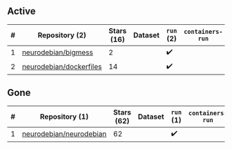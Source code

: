 ## Active
| # | Repository (2) | Stars (16) | Dataset | `run` (2) | `containers-run` |
| --- | --- | --- | --- | --- | --- |
| 1 | [neurodebian/bigmess](https://github.com/neurodebian/bigmess) | 2 |  | :heavy_check_mark: |  |
| 2 | [neurodebian/dockerfiles](https://github.com/neurodebian/dockerfiles) | 14 |  | :heavy_check_mark: |  |

## Gone
| # | Repository (1) | Stars (62) | Dataset | `run` (1) | `containers-run` |
| --- | --- | --- | --- | --- | --- |
| 1 | [neurodebian/neurodebian](https://github.com/neurodebian/neurodebian) | 62 |  | :heavy_check_mark: |  |
